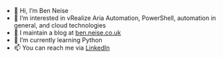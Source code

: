 - 👋 Hi, I’m Ben Neise
- 👀 I’m interested in vRealize Aria Automation, PowerShell, automation in general, and cloud technologies
- 📝 I maintain a blog at [ben.neise.co.uk](https://ben.neise.co.uk/)
- 🌱 I’m currently learning Python
- 📫 You can reach me via [LinkedIn](https://www.linkedin.com/in/benneise/)